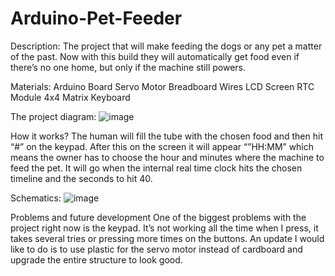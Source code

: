 # Arduino-Pet-Feeder


Description:
The project that will make feeding the dogs or any pet a matter of the past. Now with this build they will automatically get food even if there’s no one home, but only if the machine still powers.


Materials:
Arduino Board
Servo Motor
Breadboard
Wires
LCD Screen
RTC Module
4x4 Matrix Keyboard

The project diagram:
![image](https://user-images.githubusercontent.com/112874778/191435227-e51c2b24-999b-431c-a091-8de451e5713a.png)

How it works?
The human will fill the tube with the chosen food and then hit “#” on the keypad. After this on the screen it will appear “”HH:MM” which means the owner has to choose the hour and minutes where the machine to feed the pet. It will go when the internal real time clock hits the chosen timeline and the seconds to hit 40.


Schematics:
![image](https://user-images.githubusercontent.com/112874778/191435269-cb859f11-587f-420b-9e5c-c46b04185502.png)


Problems and future development
One of the biggest problems with the project right now is the keypad. It’s not working all the time when I press, it takes several tries or pressing more times on the buttons. An update I would like to do is to use plastic for the servo motor instead of cardboard and upgrade the entire structure to look good. 

